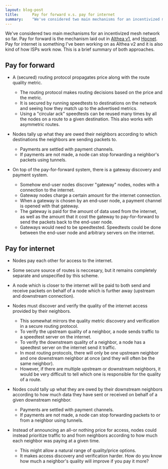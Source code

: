 ```yaml
---
layout: blog-post
title:      Pay for forward v.s. pay for internet
summary:    "We've considered two main mechanisms for an incentivized mesh network so far. Pay for forward is the mechanism laid out in Althea v1, and Hocnet. Pay for internet is something I've been working on as Althea v2 and it is also kind of how ISPs work now. This is a brief summary of both approaches."
---
```


We've considered two main mechanisms for an incentivized mesh network so far. Pay for forward is the mechanism laid out in [Althea v1](http://altheamesh.com/blog/althea-paper/), and [Hocnet](https://www.reddit.com/r/hocnet/). Pay for internet is something I've been working on as Althea v2 and it is also kind of how ISPs work now. This is a brief summary of both approaches.

## Pay for forward
- A (secured) routing protocol propagates price along with the route quality metric.
  - The routing protocol makes routing decisions based on the price and the metric.
  - It is secured by running speedtests to destinations on the network and seeing how they match up to the advertised metrics.
  - Using a "circular ack" speedtests can be reused many times by all the nodes on a route to a given destination. This also works with asymmetric routes.

- Nodes tally up what they are owed their neighbors according to which destinations the neighbors are sending packets to.
  - Payments are settled with payment channels.
  - If payments are not made, a node can stop forwarding a neighbor's packets using tunnels.

- On top of the pay-for-forward system, there is a gateway discovery and payment system.
  - Somehow end-user nodes discover "gateway" nodes, nodes with a connection to the internet.
  - Gateway nodes charge a certain amount for the internet connection.
  - When a gateway is chosen by an end-user node, a payment channel is opened with that gateway.
  - The gateway is paid for the amount of data used from the internet, as well as the amount that it cost the gateway to pay-for-forward to send the packets back to the end-user node.
  - Gateways would need to be speedtested. Speedtests could be done between the end-user node and arbitrary servers on the internet.

## Pay for internet
- Nodes pay each other for access to the internet.
- Some secure source of routes is neccesary, but it remains completely separate and unspecified by this scheme.

- A node which is closer to the internet will be paid to both send and receive packets on behalf of a node which is further away (upstream and downstream connection).
- Nodes must discover and verify the quality of the internet access provided by their neighbors.
  - This somewhat mirrors the quality metric discovery and verification in a secure routing protocol.
  - To verify the upstream quality of a neighbor, a node sends traffic to a speedtest server on the internet.
  - To verify the downstream quality of a neighbor, a node has a speedtest server on the internet send it traffic.
  - In most routing protocols, there will only be one upstream neighbor and one downstream neighbor at once (and they will often be the same neighbor).
  - However, if there are multiple upstream or downstream neighbors, it would be very difficult to tell which one is responsible for the quality of a route.

- Nodes could tally up what they are owed by their downstream neighbors according to how much data they have sent or received on behalf of a given downstream neighbor.
  - Payments are settled with payment channels.
  - If payments are not made, a node can stop forwarding packets to or from a neighbor using tunnels.

- Instead of announcing an all-or nothing price for access, nodes could instead prioritize traffic to and from neighbors according to how much each neighbor was paying at a given time.
  - This might allow a natural range of quality/price options.
  - It makes access discovery and verification harder. How do you know how much a neighbor's quality will improve if you pay it more?